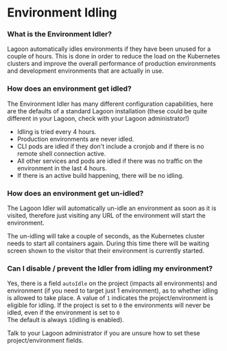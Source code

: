 # Environment Idling

### What is the Environment Idler?

Lagoon automatically idles environments if they have been unused for a couple of hours. This is done in order to reduce the load on the Kubernetes clusters and improve the overall performance of production environments and development environments that are actually in use.

### How does an environment get idled?

The Environment Idler has many different configuration capabilities, here are the defaults of a standard Lagoon installation \(these could be quite different in your Lagoon, check with your Lagoon administrator!\)

* Idling is tried every 4 hours.
* Production environments are never idled.
* CLI pods are idled if they don't include a cronjob and if there is no remote shell connection active.
* All other services and pods are idled if there was no traffic on the environment in the last 4 hours.
* If there is an active build happening, there will be no idling.

### How does an environment get un-idled?

The Lagoon Idler will automatically un-idle an environment as soon as it is visited, therefore just visiting any URL of the environment will start the environment.

The un-idling will take a couple of seconds, as the Kubernetes cluster needs to start all containers again. During this time there will be waiting screen shown to the visitor that their environment is currently started.

### **Can I disable / prevent the Idler from idling my environment?**

Yes, there is a field `autoIdle` on the project \(impacts all environments\) and environment \(if you need to target just 1 environment\), as to whether idling is allowed to take place. A value of `1` indicates the project/environment is eligible for idling. If the project is set to `0` the environments will never be idled, even if the environment is set to `0`  
The default is always `1`\(idling is enabled\).

Talk to your Lagoon administrator if you are unsure how to set these project/environment fields.



